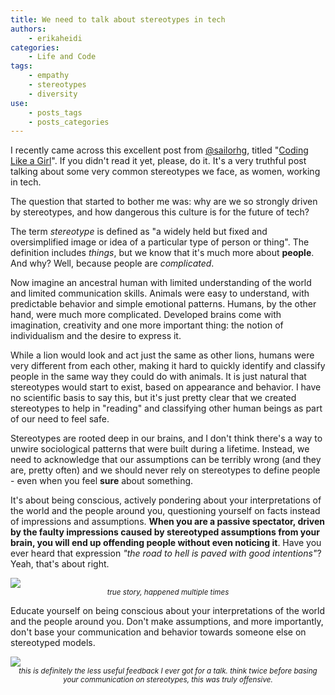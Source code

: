```yaml
---
title: We need to talk about stereotypes in tech
authors:
    - erikaheidi
categories:
    - Life and Code
tags:
    - empathy
    - stereotypes
    - diversity
use:
    - posts_tags
    - posts_categories
---
```


I recently came across this excellent post from [@sailorhg](https://twitter.com/sailorhg), titled "[Coding Like a Girl](https://medium.com/@sailorhg/coding-like-a-girl-595b90791cce)". If you didn't read it yet, please, do it. It's a very truthful post talking about some very common stereotypes we face, as women, working in tech.

The question that started to bother me was: why are we so strongly driven by stereotypes, and how dangerous this culture is for the future of tech?

The term _stereotype_ is defined as "a widely held but fixed and oversimplified image or idea of a particular type of person or thing". The definition includes _things_, but we know that it's much more about **people**. And why? Well, because people are _complicated_. 

Now imagine an ancestral human with limited understanding of the world and limited communication skills. Animals were easy to understand, with predictable behavior and simple emotional patterns. Humans, by the other hand, were much more complicated. Developed brains come with imagination, creativity and one more important thing: the notion of individualism and the desire to express it. 

While a lion would look and act just the same as other lions, humans were very different from each other, making it hard to quickly identify and classify people in the same way they could do with animals. It is just natural that stereotypes would start to exist, based on appearance and behavior. I have no scientific basis to say this, but it's just pretty clear that we created stereotypes to help in "reading" and classifying other human beings as part of our need to feel safe.

Stereotypes are rooted deep in our brains, and I don't think there's a way to unwire sociological patterns that were built during a lifetime. Instead, we need to acknowledge that our assumptions can be terribly wrong (and they are, pretty often) and we should never rely on stereotypes to define people - even when you feel **sure** about something. 

It's about being conscious, actively pondering about your interpretations of the world and the people around you, questioning yourself on facts instead of impressions and assumptions. **When you are a passive spectator, driven by the faulty impressions caused by stereotyped assumptions from your brain, you will end up offending people without even noticing it**. Have you ever heard that expression _"the road to hell is paved with good intentions"_? Yeah, that's about right. 

<img src="/media/posts/stereotypes.png" class="img img-responsive">
<br><em><small><center>true story, happened multiple times</center></small></em>

Educate yourself on being conscious about your interpretations of the world and the people around you. Don't make assumptions, and more importantly, don't base your communication and behavior towards someone else on stereotyped models.

<img src="/media/posts/feedback.png" class="img img-responsive">
<br><em><small><center>this is definitely the less useful feedback I ever got for a talk. think twice before basing your communication on stereotypes, this was truly offensive.</center></small></em>


